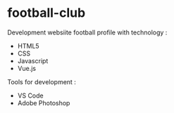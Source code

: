 # football-club
Development websiite football profile with technology :
- HTML5
- CSS
- Javascript
- Vue.js

Tools for development : 
- VS Code
- Adobe Photoshop
